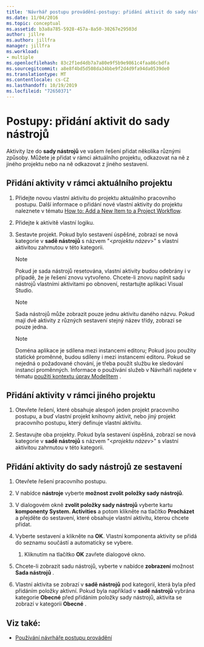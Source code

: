 ```yaml
---
title: 'Návrhář postupu provádění-postupy: přidání aktivit do sady nástrojů'
ms.date: 11/04/2016
ms.topic: conceptual
ms.assetid: b3a8a785-5928-457a-8a50-30267e29503d
author: jillre
ms.author: jillfra
manager: jillfra
ms.workload:
- multiple
ms.openlocfilehash: 83c2f1ed4db7a7a80e9f5b9e9861c4faa86cbdfa
ms.sourcegitcommit: a8e8f4bd5d508da34bbe9f2d4d9fa94da0539de0
ms.translationtype: MT
ms.contentlocale: cs-CZ
ms.lasthandoff: 10/19/2019
ms.locfileid: "72650371"
---
```

# <a name="how-to-add-activities-to-the-toolbox"></a>Postupy: přidání aktivit do sady nástrojů

Aktivity lze do **sady nástrojů** ve vašem řešení přidat několika různými způsoby. Můžete je přidat v rámci aktuálního projektu, odkazovat na ně z jiného projektu nebo na ně odkazovat z jiného sestavení.

## <a name="to-add-an-activity-from-within-your-current-project"></a>Přidání aktivity v rámci aktuálního projektu

1. Přidejte novou vlastní aktivitu do projektu aktuálního pracovního postupu. Další informace o přidání nové vlastní aktivity do projektu naleznete v tématu [How to: Add a New Item to a Project Workflow](../workflow-designer/how-to-add-a-new-item-to-a-workflow-project.md).

2. Přidejte k aktivitě vlastní logiku.

3. Sestavte projekt. Pokud bylo sestavení úspěšné, zobrazí se nová kategorie v **sadě nástrojů** s názvem "\<*projektu název*>" s vlastní aktivitou zahrnutou v této kategorii.

    > [!NOTE]
    > Pokud je sada nástrojů resetována, vlastní aktivity budou odebrány i v případě, že je řešení znovu vytvořeno. Chcete-li znovu naplnit sadu nástrojů vlastními aktivitami po obnovení, restartujte aplikaci Visual Studio.

    > [!NOTE]
    > Sada nástrojů může zobrazit pouze jednu aktivitu daného názvu. Pokud mají dvě aktivity z různých sestavení stejný název třídy, zobrazí se pouze jedna.

    > [!NOTE]
    > Doména aplikace je sdílena mezi instancemi editoru; Pokud jsou použity statické proměnné, budou sdíleny i mezi instancemi editoru. Pokud se nejedná o požadované chování, je třeba použít službu ke sledování instancí proměnných. Informace o používání služeb v Návrháři najdete v tématu [použití kontextu úprav ModelItem](/dotnet/framework/windows-workflow-foundation/using-the-modelitem-editing-context) .

## <a name="to-add-an-activity-from-within-a-different-project"></a>Přidání aktivity v rámci jiného projektu

1. Otevřete řešení, které obsahuje alespoň jeden projekt pracovního postupu, a buď vlastní projekt knihovny aktivit, nebo jiný projekt pracovního postupu, který definuje vlastní aktivitu.

2. Sestavujte oba projekty. Pokud byla sestavení úspěšná, zobrazí se nová kategorie v **sadě nástrojů** s názvem "\<*projektu název*>" s vlastní aktivitou zahrnutou v této kategorii.

## <a name="to-add-an-activity-to-the-toolbox-from-an-assembly"></a>Přidání aktivity do sady nástrojů ze sestavení

1. Otevřete řešení pracovního postupu.

2. V nabídce **nástroje** vyberte **možnost zvolit položky sady nástrojů**.

3. V dialogovém okně **zvolit položky sady nástrojů** vyberte kartu **komponenty System. Activities** a potom klikněte na tlačítko **Procházet** a přejděte do sestavení, které obsahuje vlastní aktivitu, kterou chcete přidat.

4. Vyberte sestavení a klikněte na **OK**. Vlastní komponenta aktivity se přidá do seznamu součástí a automaticky se vybere.

    1. Kliknutím na tlačítko **OK** zavřete dialogové okno.

5. Chcete-li zobrazit sadu nástrojů, vyberte v nabídce **zobrazení** možnost **Sada nástrojů** .

6. Vlastní aktivita se zobrazí v **sadě nástrojů** pod kategorií, která byla před přidáním položky aktivní. Pokud byla například v **sadě nástrojů** vybrána kategorie **Obecné** před přidáním položky sady nástrojů, aktivita se zobrazí v kategorii **Obecné** .

## <a name="see-also"></a>Viz také:

- [Používání návrháře postupu provádění](developing-applications-with-the-workflow-designer.md)